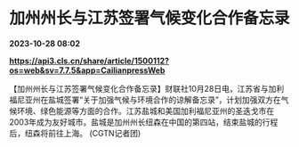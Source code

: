 # 加州州长与江苏签署气候变化合作备忘录

**2023-10-28 08:02**

**https://api3.cls.cn/share/article/1500112?os=web&sv=7.7.5&app=CailianpressWeb**

【加州州长与江苏签署气候变化合作备忘录】财联社10月28日电，江苏省与加利福尼亚州在盐城签署“关于加强气候与环境合作的谅解备忘录”，计划加强双方在气候环境、绿色能源等方面的合作。江苏盐城和美国加利福尼亚州的圣迭戈市在2003年成为友好城市。盐城是加州州长纽森在中国的第四站，结束盐城的行程后，纽森将前往上海。 (CGTN记者团)